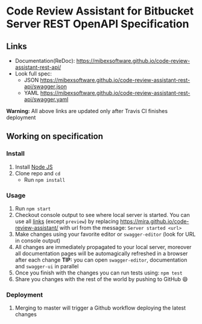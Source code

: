# Code Review Assistant for Bitbucket Server REST OpenAPI Specification

## Links

- Documentation(ReDoc): https://mibexsoftware.github.io/code-review-assistant-rest-api/
- Look full spec:
    + JSON https://mibexsoftware.github.io/code-review-assistant-rest-api/swagger.json
    + YAML https://mibexsoftware.github.io/code-review-assistant-rest-api/swagger.yaml

**Warning:** All above links are updated only after Travis CI finishes deployment

## Working on specification
### Install

1. Install [Node JS](https://nodejs.org/)
2. Clone repo and `cd`
    + Run `npm install`

### Usage

1. Run `npm start`
2. Checkout console output to see where local server is started. You can use all [links](#links) (except `preview`) by replacing https://mira.github.io/code-review-assistant/ with url from the message: `Server started <url>`
3. Make changes using your favorite editor or `swagger-editor` (look for URL in console output)
4. All changes are immediately propagated to your local server, moreover all documentation pages will be automagically refreshed in a browser after each change
**TIP:** you can open `swagger-editor`, documentation and `swagger-ui` in parallel
5. Once you finish with the changes you can run tests using: `npm test`
6. Share you changes with the rest of the world by pushing to GitHub :smile:

### Deployment
1. Merging to master will trigger a Github workflow deploying the latest changes
